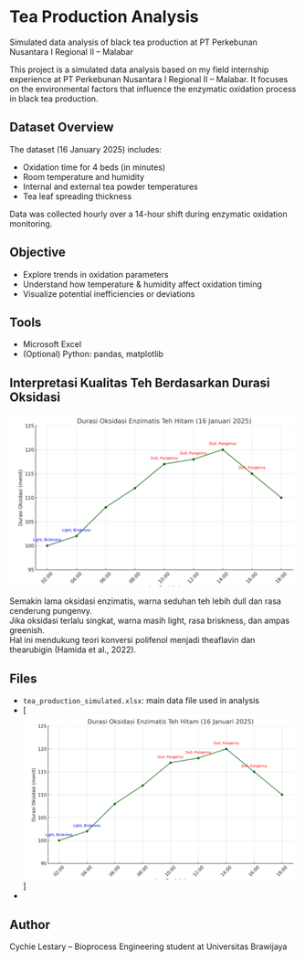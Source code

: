 # Tea Production Analysis
Simulated data analysis of black tea production at PT Perkebunan Nusantara I Regional II – Malabar

This project is a simulated data analysis based on my field internship experience at PT Perkebunan Nusantara I Regional II – Malabar. It focuses on the environmental factors that influence the enzymatic oxidation process in black tea production.

## Dataset Overview
The dataset (16 January 2025) includes:
- Oxidation time for 4 beds (in minutes)
- Room temperature and humidity
- Internal and external tea powder temperatures
- Tea leaf spreading thickness

Data was collected hourly over a 14-hour shift during enzymatic oxidation monitoring.

## Objective
- Explore trends in oxidation parameters
- Understand how temperature & humidity affect oxidation timing
- Visualize potential inefficiencies or deviations

## Tools
- Microsoft Excel
- (Optional) Python: pandas, matplotlib

## Interpretasi Kualitas Teh Berdasarkan Durasi Oksidasi

![Oxidation Quality Interpretation](oxidation_quality_interpretation.png)

Semakin lama oksidasi enzimatis, warna seduhan teh lebih dull dan rasa cenderung pungenvy.  
Jika oksidasi terlalu singkat, warna masih light, rasa briskness, dan ampas greenish.  
Hal ini mendukung teori konversi polifenol menjadi theaflavin dan thearubigin (Hamida et al., 2022).


## Files
- `tea_production_simulated.xlsx`: main data file used in analysis
- [![Oxidation Quality Interpretation](oxidation_quality_interpretation.png)]
- 

## Author
Cychie Lestary – Bioprocess Engineering student at Universitas Brawijaya  
